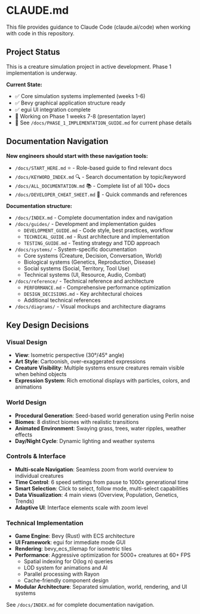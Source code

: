 # CLAUDE.md

This file provides guidance to Claude Code (claude.ai/code) when working with code in this repository.

## Project Status

This is a creature simulation project in active development. Phase 1 implementation is underway.

**Current State:**
- ✅ Core simulation systems implemented (weeks 1-6)
- ✅ Bevy graphical application structure ready
- ✅ egui UI integration complete
- 🚧 Working on Phase 1 weeks 7-8 (presentation layer)
- 📍 See `/docs/PHASE_1_IMPLEMENTATION_GUIDE.md` for current phase details

## Documentation Navigation

**New engineers should start with these navigation tools:**
- `/docs/START_HERE.md` ⭐ - Role-based guide to find relevant docs
- `/docs/KEYWORD_INDEX.md` 🔍 - Search documentation by topic/keyword
- `/docs/ALL_DOCUMENTATION.md` 📚 - Complete list of all 100+ docs
- `/docs/DEVELOPER_CHEAT_SHEET.md` 📝 - Quick commands and references

**Documentation structure:**
- `/docs/INDEX.md` - Complete documentation index and navigation
- `/docs/guides/` - Development and implementation guides
  - `DEVELOPMENT_GUIDE.md` - Code style, best practices, workflow
  - `TECHNICAL_GUIDE.md` - Rust architecture and implementation
  - `TESTING_GUIDE.md` - Testing strategy and TDD approach
- `/docs/systems/` - System-specific documentation
  - Core systems (Creature, Decision, Conversation, World)
  - Biological systems (Genetics, Reproduction, Disease)
  - Social systems (Social, Territory, Tool Use)
  - Technical systems (UI, Resource, Audio, Combat)
- `/docs/reference/` - Technical reference and architecture
  - `PERFORMANCE.md` - Comprehensive performance optimization
  - `DESIGN_DECISIONS.md` - Key architectural choices
  - Additional technical references
- `/docs/diagrams/` - Visual mockups and architecture diagrams

## Key Design Decisions

### Visual Design
- **View**: Isometric perspective (30°/45° angle)
- **Art Style**: Cartoonish, over-exaggerated expressions
- **Creature Visibility**: Multiple systems ensure creatures remain visible when behind objects
- **Expression System**: Rich emotional displays with particles, colors, and animations

### World Design
- **Procedural Generation**: Seed-based world generation using Perlin noise
- **Biomes**: 8 distinct biomes with realistic transitions
- **Animated Environment**: Swaying grass, trees, water ripples, weather effects
- **Day/Night Cycle**: Dynamic lighting and weather systems

### Controls & Interface
- **Multi-scale Navigation**: Seamless zoom from world overview to individual creatures
- **Time Control**: 6 speed settings from pause to 1000x generational time
- **Smart Selection**: Click to select, follow mode, multi-select capabilities
- **Data Visualization**: 4 main views (Overview, Population, Genetics, Trends)
- **Adaptive UI**: Interface elements scale with zoom level

### Technical Implementation
- **Game Engine**: Bevy (Rust) with ECS architecture
- **UI Framework**: egui for immediate mode GUI
- **Rendering**: bevy_ecs_tilemap for isometric tiles
- **Performance**: Aggressive optimization for 5000+ creatures at 60+ FPS
  - Spatial indexing for O(log n) queries
  - LOD system for animations and AI
  - Parallel processing with Rayon
  - Cache-friendly component design
- **Modular Architecture**: Separated simulation, world, rendering, and UI systems

See `/docs/INDEX.md` for complete documentation navigation.